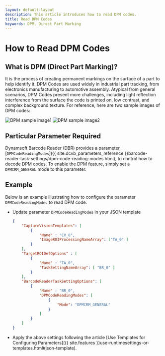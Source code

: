 ```yaml
---   
layout: default-layout
description: This article introduces how to read DPM codes.
title: Read DPM Codes
keywords: DPM, Direct Part Marking
---
```


# How to Read DPM Codes

## What is DPM (Direct Part Marking)?

It is the process of creating permanent markings on the surface of a part to help identify it. DPM Codes are used widely in industrial part tracking, from electronics manufacturing to automotive assembly. Atypical from general scenarios, DPM Codes present more challenges, including light reflection interference from the surface the code is printed on, low contrast, and complex background texture. For reference, here are two sample images of DPM codes:

![DPM sample image1][1]
![DPM sample image2][2]

## Particular Parameter Required

Dynamsoft Barcode Reader (DBR) provides a parameter, [`DPMCodeReadingModes`]({{ site.dcvb_parameters_reference }}barcode-reader-task-settings/dpm-code-reading-modes.html), to control how to decode DPM codes. To enable the DPM feature, simply set a `DPMCRM_GENERAL` mode to this parameter.

## Example

Below is an example illustrating how to configure the parameter `DPMCodeReadingModes` to read DPM code.

* Update parameter `DPMCodeReadingModes` in your JSON template

    ```json
    {
        "CaptureVisionTemplates": [
            {
                "Name" : "CV_0",
                "ImageROIProcessingNameArray": ["TA_0" ]
            }       
        ],
        "TargetROIDefOptions" : [
            {
                "Name" : "TA_0",
                "TaskSettingNameArray": [ "BR_0" ]
            }
        ],
        "BarcodeReaderTaskSettingOptions": [
            {
                "Name" : "BR_0",
                "DPMCodeReadingModes": [
                    {
                        "Mode": "DPMCRM_GENERAL"
                    }
                ]
            }
        ]
    }
    ```
* Apply the above settings following the article [Use Templates for Configuring Parameters]({{ site.features }}use-runtimesettings-or-templates.html#json-template).

[1]:assets\read-dpm-codes\DPM-sample1.png
[2]:assets\read-dpm-codes\DPM-sample2.png
